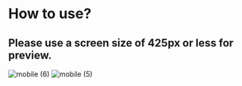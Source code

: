 # How to use?
## Please use a screen size of 425px or less for preview.

![mobile (6)](https://user-images.githubusercontent.com/104786100/216750637-0aa0fbcd-c8cd-4b12-95aa-7960e9fc4b53.png)
![mobile (5)](https://user-images.githubusercontent.com/104786100/216750640-47986e65-643f-4dbd-8d03-f5ea4dfec01f.png)
